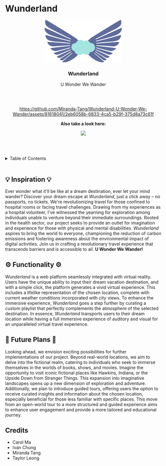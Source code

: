 # Wunderland

<!-- LOGO -->
<div align="center">
  <img src="logo.png" alt="Logo">

<h3 align="center">Wunderland</h3>

  <p align="center">
    U Wonder We Wander

<br><br>

https://github.com/Miranda-Tang/Wunderland-U-Wonder-We-Wander/assets/81618041/2eb6058b-6833-4ca5-b29f-375d8a73c61f

**Also take a look here:**

[<img src="https://d112y698adiu2z.cloudfront.net/photos/production/software_photos/002/725/468/datas/gallery.jpg" width="50%">](https://youtu.be/OiXpJNf433c)

  </p>
</div>

<br><br>

<!-- TABLE OF CONTENTS -->
<details>
  <summary>Table of Contents</summary>
  <ol>
    <li>
      <a href="#inspiration">Inspiration</a>
    </li>
    <li>
      <a href="#functionality">Functionality</a>
    </li>
    <li><a href="#future-plans">What's next for Wunderland?</a></li>
    <li><a href="#credits">Credits</a></li>
  </ol>
</details>

<br>

<h2 id="inspiration">💡 Inspiration 💡</h2>

Ever wonder what it'll be like at a dream destination, ever let your mind wander? Discover your dream escape at
*Wunderland*, just a click away – no passports, no tickets. We're revolutionizing travel for those confined to hospital
rooms or facing travel challenges. Drawing from my experiences as a hospital volunteer, I've witnessed the yearning for
exploration among individuals unable to venture beyond their immediate surroundings. Rooted in the health sector, our
project seeks to provide an outlet for imagination and experience for those with physical and mental disabilities.
*Wunderland* aspires to bring the world to everyone, championing the reduction of carbon emissions and fostering
awareness
about the environmental impact of digital activities. Join us in crafting a revolutionary travel experience that
transcends barriers and is accessible to all. **U Wonder We Wander!**

<h2 id="functionality">⚙️ Functionality ⚙️</h2>

*Wunderland* is a web platform seamlessly integrated with virtual reality. Users have the unique ability to input their
dream vacation destination, and with a simple click, the platform generates a vivid virtual experience. This includes a
lifelike representation of the chosen location, complete with current weather conditions incorporated with city views.
To enhance the immersive experience, *Wunderland* goes a step further by curating a custom playlist that perfectly
complements the atmosphere of the selected destination. In essence, *Wunderland* transports users to their dream
location
while having a full immersive experience of auditory and visual for an unparalleled virtual travel experience.

<h2 id="future-plans">👀 Future Plans 👀</h2>

Looking ahead, we envision exciting possibilities for further implementations of our project. Beyond real-world
locations, we aim to delve into the fictional realm, catering to individuals who seek to immerse themselves in the
worlds of books, shows, and movies. Imagine the opportunity to visit iconic fictional places like Hawkins, Indiana, or
the Upside Down from Stranger Things. This expansion into imaginative landscapes opens up a new dimension of exploration
and adventure. Additionally, we plan to introduce guided tours, offering users the option to receive curated insights
and information about the chosen location, especially beneficial for those less familiar with specific places. This move
from an open-world tour to a more structured and guided experience aims to enhance user engagement and provide a more
tailored and educational journey.

<h2 id="credits">Credits</h2>

- Carol Ma
- Ivan Chung
- Miranda Tang
- Taylor Leong
